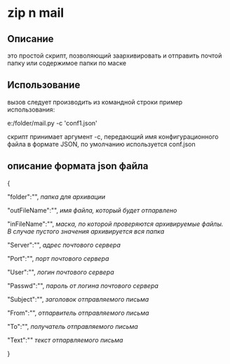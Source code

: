 # zip n mail

## Описание

это простой скрипт, позволяющий заархивировать и отправить почтой папку или содержимое папки по маске

## Использование

вызов следует производить из командной строки
пример использования:

e:/folder/mail.py -c 'conf1.json'

скрипт принимает аргумент -c, передающий имя конфигурационного файла в формате JSON, по умолчанию используется conf.json

## описание формата json файла

{

"folder":"", *папка для архивации*

"outFileName":"", *имя файла, который будет отпарвлено*

"inFileName":"", *маска, по которой проверяются архивируемые файлы. В случае пустого значения архивируется вся папка*

"Server":"", *адрес почтового сервера*

"Port":"", *порт почтового сервера*

"User":"", *логин почтового сервера*

"Passwd":"", *пароль от логина почтового сервера*

"Subject":"", *заголовок отправляемого письма*

"From":"", *отпарвитель отправляемого письма*

"To":"", *получатель отправляемого письма*

"Text":"" *текст отпарвляемого письма*

}
